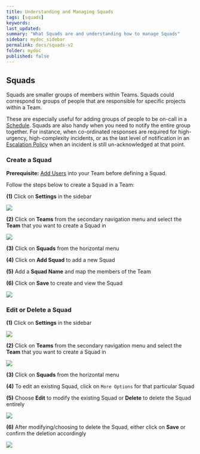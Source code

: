 ```yaml
---
title: Understanding and Managing Squads
tags: [squads]
keywords: 
last_updated: 
summary: "What Squads are and understanding how to manage Squads"
sidebar: mydoc_sidebar
permalink: docs/squads-v2
folder: mydoc
published: false
---
```


## Squads

Squads are smaller groups of members within Teams. Squads could correspond to groups of people that are responsible for specific projects within a Team.

These are especially useful for adding groups of people to be on-call in a [Schedule](https://support.squadcast.com/docs/schedules). Squads are also handy when you need to notify the entire group together. For instance, when co-ordinated responses are required for high-urgency, high-complexity incidents, or as the last level of notification in an [Escalation Policy](https://support.squadcast.com/docs/escalation-policies) when an incident is still un-acknowledged at that point.

### Create a Squad

**Prerequisite:**
[Add Users](add-users) into your Team before defining a Squad.

Follow the steps below to create a Squad in a Team:

**(1)** Click on **Settings** in the sidebar

![](images/add_and_delete_users_1.png)

**(2)** Click on **Teams** from the secondary navigation menu and select the **Team** that you want to create a Squad in

![](images/add_and_delete_teams_1.png)

**(3)** Click on **Squads** from the horizontal menu

**(4)** Click on **Add Squad** to add a new Squad

**(5)** Add a **Squad Name** and map the members of the Team

**(6)** Click on **Save** to create and view the Squad

![](images/squads_1.png)

### Edit or Delete a Squad

**(1)** Click on **Settings** in the sidebar

![](images/add_and_delete_users_1.png)

**(2)** Click on **Teams** from the secondary navigation menu and select the **Team** that you want to create a Squad in

![](images/add_and_delete_teams_1.png)

**(3)** Click on **Squads** from the horizontal menu

**(4)** To edit an existing Squad, click on `More Options` for that particular Squad

**(5)** Choose **Edit** to modify the existing Squad or **Delete** to delete the Squad entirely

![](images/squads_3.png)

**(6)** After modifying/choosing to delete the Squad, either click on **Save** or confirm the deletion accordingly

![](images/squads_2.png)